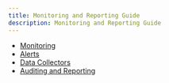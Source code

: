 ```yaml
---
title: Monitoring and Reporting Guide
description: Monitoring and Reporting Guide
---
```


- [Monitoring](01-monitoring.md)
- [Alerts](alerts-settings.md)
- [Data Collectors](data-collectors.md)
- [Auditing and Reporting](02-auditing-and-reporting.md)